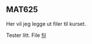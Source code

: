## MAT625 

Her vil jeg legge ut filer til kurset. 

Tester litt. File [fil](Data_behandling/aviser.txt)


